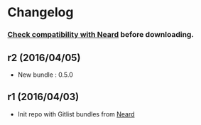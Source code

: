 # Changelog

### [Check compatibility with Neard](https://github.com/crazy-max/neard/wiki/appGitlist#latest) before downloading.

## r2 (2016/04/05)

* New bundle : 0.5.0

## r1 (2016/04/03)

* Init repo with Gitlist bundles from [Neard](https://github.com/crazy-max/neard)
